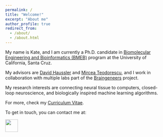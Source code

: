 ```yaml
---
permalink: /
title: "Welcome!"
excerpt: "About me"
author_profile: true
redirect_from: 
  - /about/
  - /about.html
---
```


My name is Kate, and I am currently a Ph.D. candidate in [Biomolecular Engineering and Bioinformatics (BMEB)](https://pbse.ucsc.edu/bmeb/index.html) program at the University of California, Santa Cruz. 

My advisors are [David Haussler](https://hausslergenomics.ucsc.edu/) and [Mircea Teodorescu](https://danserlab.github.io/index.html), and I work in collaboration with multiple labs part of the [Braingeneers](https://braingeneers.ucsc.edu/) project. 

My research interests are connecting neural tissue to computers, closed-loop neuroscience, and biologically inspired machine learning algorithms.


For more, check my [Curriculum Vitae](https://kvoitiuk.github.io/files/CV_2020_21_kvoitiuk.pdf).

To get in touch, you can contact me at:

<img src="https://kvoitiuk.github.io/files/addr.jpg" height="40">
